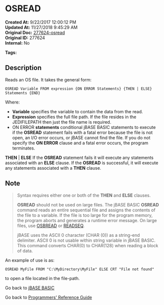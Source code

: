 # OSREAD

**Created At:** 9/22/2017 12:00:12 PM  
**Updated At:** 11/27/2018 9:45:29 AM  
**Original Doc:** [277624-osread](https://docs.jbase.com/36868-jbase-basic/277624-osread)  
**Original ID:** 277624  
**Internal:** No  

**Tags:**
<badge text='file handling' vertical='middle' />

## Description

Reads an OS file. It takes the general form:

```
OSREAD Variable FROM expression {ON ERROR Statements} {THEN | ELSE} Statements {END}
```

Where:

- **Variable** specifies the variable to contain the data from the read.
- **Expression** specifies the full file path. If the file resides in the JEDIFILEPATH then just the file name is required.
- ON ERROR **statements** conditional jBASE BASIC statements to execute if the **OSREAD** statement fails with a fatal error because the file is not open, an I/O error occurs, or jBASE cannot find the file. If you do not specify the **ON ERROR** clause and a fatal error occurs, the program terminates.

**THEN** | **ELSE** If the **OSREAD** statement fails it will execute any statements associated with an **ELSE** clause. If the **OSREAD** is successful, it will execute any statements associated with a **THEN** clause.

## Note

>
> Syntax requires either one or both of the **THEN** and **ELSE** clauses.
>
> **OSREAD** should not be used on large files. The jBASE BASIC **OSREAD** command reads an entire sequential file and assigns the contents of the file to a variable. If the file is too large for the program memory, the program aborts and generates a runtime error message. On large files, use [OSBREAD](./../osbread) or [READSEQ](./../readseq).
>
> jBASE uses the ASCII 0 character (CHAR (0)) as a string-end delimiter. ASCII 0 is not usable within string variable in jBASE BASIC. This command converts CHAR(0) to CHAR(128) when reading a block of data.

An example of use is as:

```
OSREAD MyFile FROM "C:\MyDirectory\MyFile" ELSE CRT "File not found"
```

to open a file located in the file-path.

Go back to [jBASE BASIC](./../README.md)

Go back to [Programmers' Reference Guide](./../../reference-guides/jbc/README.md)
